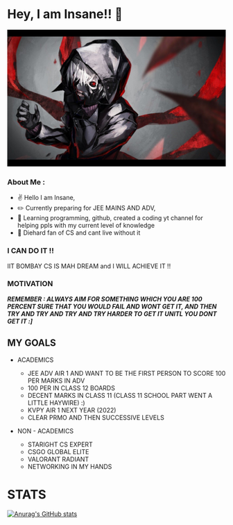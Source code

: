 # Hey, I am Insane!! :wave:	

<img src="header-image.jpg">

### About Me :
* :v:	Hello I am Insane,
* :pencil2:	Currently preparing for JEE MAINS AND ADV,
* :blue_heart:	Learning programming, github, created a coding yt channel for helping ppls with my current level of knowledge 
* :dart:	Diehard fan of CS and cant live without it

### I CAN DO IT !!
IIT BOMBAY CS IS MAH DREAM and I WILL ACHIEVE IT !!

### MOTIVATION 
***REMEMBER : ALWAYS AIM FOR SOMETHING WHICH YOU ARE 100 PERCENT SURE THAT YOU WOULD FAIL AND WONT GET IT, AND THEN TRY AND TRY AND TRY AND TRY HARDER TO GET IT UNITL YOU DONT GET IT :]***


## MY GOALS

* ACADEMICS
  * JEE ADV AIR 1 AND WANT TO BE THE FIRST PERSON TO SCORE 100 PER MARKS IN ADV
  * 100 PER IN CLASS 12 BOARDS
  * DECENT MARKS IN CLASS 11 (CLASS 11 SCHOOL PART WENT A LITTLE HAYWIRE) :)
  * KVPY AIR 1 NEXT YEAR (2022)
  * CLEAR PRMO AND THEN SUCCESSIVE LEVELS

* NON - ACADEMICS
  * STARIGHT CS EXPERT
  * CSGO GLOBAL ELITE  
  * VALORANT RADIANT
  * NETWORKING IN MY HANDS



# STATS
[![Anurag's GitHub stats](https://github-readme-stats.vercel.app/api?username=1909INSANE)](https://github.com/anuraghazra/github-readme-stats)

